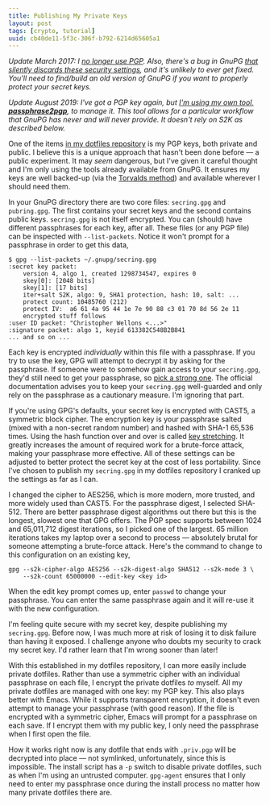 ```yaml
---
title: Publishing My Private Keys
layout: post
tags: [crypto, tutorial]
uuid: cb40de11-5f3c-306f-b792-6214d65605a1
---
```


*Update March 2017: I [no longer use PGP][update]. Also, there's a
bug in GnuPG [that silently discards these security settings][bug],
and it's unlikely to ever get fixed. You'll need to find/build an old
version of GnuPG if you want to properly protect your secret keys.*

*Update August 2019: I've got a PGP key again, but [I'm using my own
tool, **passphrase2pgp**][p2p], to manage it. This tool allows for a
particular workflow that GnuPG has never and will never provide. It
doesn't rely on S2K as described below.*

One of the items [in my dotfiles repository](/blog/2012/06/23/) is my
PGP keys, both private and public. I believe this is a unique approach
that hasn't been done before — a public experiment. It may *seem*
dangerous, but I've given it careful thought and I'm only using the
tools already available from GnuPG. It ensures my keys are well
backed-up (via the
[Torvalds method](http://markmail.org/message/bupvay4lmlxkbphr)) and
available wherever I should need them.

In your GnuPG directory there are two core files: `secring.gpg` and
`pubring.gpg`. The first contains your secret keys and the second
contains public keys. `secring.gpg` is not itself encrypted. You can
(should) have different passphrases for each key, after all. These
files (or any PGP file) can be inspected with `--list-packets`. Notice
it won't prompt for a passphrase in order to get this data,

    $ gpg --list-packets ~/.gnupg/secring.gpg
    :secret key packet:
        version 4, algo 1, created 1298734547, expires 0
        skey[0]: [2048 bits]
        skey[1]: [17 bits]
        iter+salt S2K, algo: 9, SHA1 protection, hash: 10, salt: ...
        protect count: 10485760 (212)
        protect IV:  a6 61 4a 95 44 1e 7e 90 88 c3 01 70 8d 56 2e 11
        encrypted stuff follows
    :user ID packet: "Christopher Wellons <...>"
    :signature packet: algo 1, keyid 613382C548B2B841
    ... and so on ...

Each key is encrypted *individually* within this file with a
passphrase. If you try to use the key, GPG will attempt to decrypt it
by asking for the passphrase. If someone were to somehow gain access
to your `secring.gpg`, they'd still need to get your passphrase, so
[pick a strong one](/blog/2009/02/07/). The official documentation
advises you to keep your `secring.gpg` well-guarded and only rely on
the passphrase as a cautionary measure. I'm ignoring that part.

If you're using GPG's defaults, your secret key is encrypted with
CAST5, a symmetric block cipher. The encryption key is your passphrase
salted (mixed with a non-secret random number) and hashed with SHA-1
65,536 times. Using the hash function over and over is called
[key stretching](http://en.wikipedia.org/wiki/Key_stretching). It
greatly increases the amount of required work for a brute-force
attack, making your passphrase more effective. All of these settings
can be adjusted to better protect the secret key at the cost of less
portability. Since I've chosen to publish my `secring.gpg` in my
dotfiles repository I cranked up the settings as far as I can.

I changed the cipher to AES256, which is more modern, more trusted,
and more widely used than CAST5. For the passphrase digest, I selected
SHA-512. There are better passphrase digest algorithms out there but
this is the longest, slowest one that GPG offers. The PGP spec
supports between 1024 and 65,011,712 digest iterations, so I picked
one of the largest. 65 million iterations takes my laptop over a
second to process — absolutely brutal for someone attempting a
brute-force attack. Here's the command to change to this configuration
on an existing key,

    gpg --s2k-cipher-algo AES256 --s2k-digest-algo SHA512 --s2k-mode 3 \
        --s2k-count 65000000 --edit-key <key id>

When the edit key prompt comes up, enter `passwd` to change your
passphrase. You can enter the same passphrase again and it will re-use
it with the new configuration.

I'm feeling quite secure with my secret key, despite publishing my
`secring.gpg`. Before now, I was much more at risk of losing it to
disk failure than having it exposed. I challenge anyone who doubts my
security to crack my secret key. I'd rather learn that I'm wrong
sooner than later!

With this established in my dotfiles repository, I can more easily
include private dotfiles. Rather than use a symmetric cipher with an
individual passphrase on each file, I encrypt the private dotfiles
*to* myself. All my private dotfiles are managed with one key: my PGP
key. This also plays better with Emacs. While it supports transparent
encryption, it doesn't even attempt to manage your passphrase (with
good reason). If the file is encrypted with a symmetric cipher, Emacs
will prompt for a passphrase on each save. If I encrypt them with my
public key, I only need the passphrase when I first open the file.

How it works right now is any dotfile that ends with `.priv.pgp` will
be decrypted into place — not symlinked, unfortunately, since this is
impossible. The install script has a `-p` switch to disable private
dotfiles, such as when I'm using an untrusted computer. `gpg-agent`
ensures that I only need to enter my passphrase once during the
install process no matter how many private dotfiles there are.


[update]: /blog/2017/03/12/
[bug]: https://dev.gnupg.org/T1800
[p2p]: /blog/2019/07/10/
